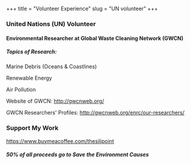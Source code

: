 +++
title = "Volunteer Experience"
slug = "UN volunteer"
+++

### United Nations (UN) Volunteer 

#### Environmental Researcher at Global Waste Cleaning Network (GWCN)

##### Topics of Research: 

Marine Debris (Oceans & Coastlines)

Renewable Energy

Air Pollution

Website of GWCN: <http://gwcnweb.org/>

GWCN Researchers' Profiles: <http://gwcnweb.org/enrc/our-researchers/>


### Support My Work 

<https://www.buymeacoffee.com/thesilipoint>

##### 50% of all proceeds go to Save the Environment Causes